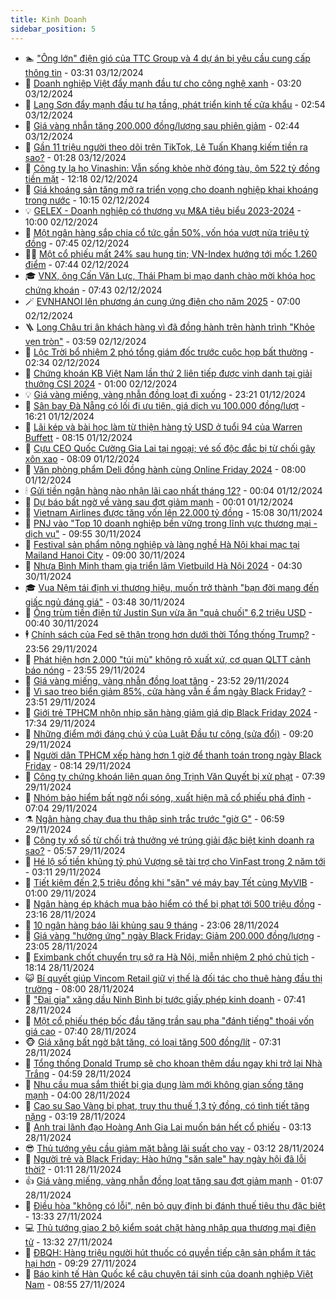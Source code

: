 ```yaml
---
title: Kinh Doanh
sidebar_position: 5
---
```


<!-- dantri-kinh-doanh:START -->
- 🏊 [&quot;Ông lớn&quot; điện gió của TTC Group và 4 dự án bị yêu cầu cung cấp thông tin](https://dantri.com.vn/kinh-doanh/ong-lon-dien-gio-cua-ttc-group-va-4-du-an-bi-yeu-cau-cung-cap-thong-tin-20241125161327847.htm) - 03:31 03/12/2024
- 🦆 [Doanh nghiệp Việt đẩy mạnh đầu tư cho công nghệ xanh](https://dantri.com.vn/kinh-doanh/doanh-nghiep-viet-day-manh-dau-tu-cho-cong-nghe-xanh-20241203100526659.htm) - 03:20 03/12/2024
- 🦄 [Lạng Sơn đẩy mạnh đầu tư hạ tầng, phát triển kinh tế cửa khẩu](https://dantri.com.vn/kinh-doanh/lang-son-day-manh-dau-tu-ha-tang-phat-trien-kinh-te-cua-khau-20241127185135334.htm) - 02:54 03/12/2024
- 🌝 [Giá vàng nhẫn tăng 200.000 đồng/lượng sau phiên giảm](https://dantri.com.vn/kinh-doanh/gia-vang-nhan-tang-200000-dongluong-sau-phien-giam-20241202232513154.htm) - 02:44 03/12/2024
- 💃 [Gần 11 triệu người theo dõi trên TikTok, Lê Tuấn Khang kiếm tiền ra sao?](https://dantri.com.vn/kinh-doanh/gan-11-trieu-nguoi-theo-doi-tren-tiktok-le-tuan-khang-kiem-tien-ra-sao-20241202235959057.htm) - 01:28 03/12/2024
- 🦏 [Công ty lạ họ Vinashin: Vẫn sống khỏe nhờ đóng tàu, ôm 522 tỷ đồng tiền mặt](https://dantri.com.vn/kinh-doanh/cong-ty-la-ho-vinashin-van-song-khoe-nho-dong-tau-om-522-ty-dong-tien-mat-20241202170952831.htm) - 12:18 02/12/2024
- 🦩 [Giá khoáng sản tăng mở ra triển vọng cho doanh nghiệp khai khoáng trong nước](https://dantri.com.vn/kinh-doanh/gia-khoang-san-tang-mo-ra-trien-vong-cho-doanh-nghiep-khai-khoang-trong-nuoc-20241202165132032.htm) - 10:15 02/12/2024
- 💡 [GELEX - Doanh nghiệp có thương vụ M&amp;A tiêu biểu 2023-2024](https://dantri.com.vn/kinh-doanh/gelex-doanh-nghiep-co-thuong-vu-ma-tieu-bieu-2023-2024-20241202162954418.htm) - 10:00 02/12/2024
- 🌊 [Một ngân hàng sắp chia cổ tức gần 50%, vốn hóa vượt nửa triệu tỷ đồng](https://dantri.com.vn/kinh-doanh/mot-ngan-hang-sap-chia-co-tuc-gan-50-von-hoa-vuot-nua-trieu-ty-dong-20241202132554736.htm) - 07:45 02/12/2024
- 🧑‍💻 [Một cổ phiếu mất 24% sau hung tin; VN-Index hướng tới mốc 1.260 điểm](https://dantri.com.vn/kinh-doanh/mot-co-phieu-mat-24-sau-hung-tin-vn-index-huong-toi-moc-1260-diem-20241202100940876.htm) - 07:44 02/12/2024
- 🎓 [VNX, ông Cấn Văn Lực, Thái Phạm bị mạo danh chào mời khóa học chứng khoán](https://dantri.com.vn/kinh-doanh/vnx-ong-can-van-luc-thai-pham-bi-mao-danh-chao-moi-khoa-hoc-chung-khoan-20241202143416257.htm) - 07:43 02/12/2024
- 🪄 [EVNHANOI lên phương án cung ứng điện cho năm 2025](https://dantri.com.vn/kinh-doanh/evnhanoi-len-phuong-an-cung-ung-dien-cho-nam-2025-20241202120800913.htm) - 07:00 02/12/2024
- 🪜 [Long Châu tri ân khách hàng vì đã đồng hành trên hành trình &quot;Khỏe vẹn tròn&quot;](https://dantri.com.vn/kinh-doanh/long-chau-tri-an-khach-hang-vi-da-dong-hanh-tren-hanh-trinh-khoe-ven-tron-20241202105251573.htm) - 03:59 02/12/2024
- 🦄 [Lộc Trời bổ nhiệm 2 phó tổng giám đốc trước cuộc họp bất thường](https://dantri.com.vn/kinh-doanh/loc-troi-bo-nhiem-2-pho-tong-giam-doc-truoc-cuoc-hop-bat-thuong-20241202074750457.htm) - 02:34 02/12/2024
- 💯 [Chứng khoán KB Việt Nam lần thứ 2 liên tiếp được vinh danh tại giải thưởng CSI 2024](https://dantri.com.vn/kinh-doanh/chung-khoan-kb-viet-nam-lan-thu-2-lien-tiep-duoc-vinh-danh-tai-giai-thuong-csi-2024-20241130144909254.htm) - 01:00 02/12/2024
- 💡 [Giá vàng miếng, vàng nhẫn đồng loạt đi xuống](https://dantri.com.vn/kinh-doanh/gia-vang-mieng-vang-nhan-dong-loat-di-xuong-20241202030703341.htm) - 23:21 01/12/2024
- 🧰 [Sân bay Đà Nẵng có lối đi ưu tiên, giá dịch vụ 100.000 đồng/lượt](https://dantri.com.vn/kinh-doanh/san-bay-da-nang-co-loi-di-uu-tien-gia-dich-vu-100000-dongluot-20241201224520355.htm) - 16:21 01/12/2024
- 🎊 [Lãi kép và bài học làm từ thiện hàng tỷ USD ở tuổi 94 của Warren Buffett](https://dantri.com.vn/kinh-doanh/lai-kep-va-bai-hoc-lam-tu-thien-hang-ty-usd-o-tuoi-94-cua-warren-buffett-20241128215422701.htm) - 08:15 01/12/2024
- 🔭 [Cựu CEO Quốc Cường Gia Lai tại ngoại; vé số độc đắc bị từ chối gây xôn xao](https://dantri.com.vn/kinh-doanh/cuu-ceo-quoc-cuong-gia-lai-tai-ngoai-ve-so-doc-dac-bi-tu-choi-gay-xon-xao-20241201072000634.htm) - 08:09 01/12/2024
- 💼 [Văn phòng phẩm Deli đồng hành cùng Online Friday 2024](https://dantri.com.vn/kinh-doanh/van-phong-pham-deli-dong-hanh-cung-online-friday-2024-20241201143748578.htm) - 08:00 01/12/2024
- 🕯 [Gửi tiền ngân hàng nào nhận lãi cao nhất tháng 12?](https://dantri.com.vn/kinh-doanh/gui-tien-ngan-hang-nao-nhan-lai-cao-nhat-thang-12-20241201011307224.htm) - 00:04 01/12/2024
- 🫣 [Dự báo bất ngờ về vàng sau đợt giảm mạnh](https://dantri.com.vn/kinh-doanh/du-bao-bat-ngo-ve-vang-sau-dot-giam-manh-20241201005823193.htm) - 00:01 01/12/2024
- 🤠 [Vietnam Airlines được tăng vốn lên 22.000 tỷ đồng](https://dantri.com.vn/kinh-doanh/vietnam-airlines-duoc-tang-von-len-22000-ty-dong-20241130220433826.htm) - 15:08 30/11/2024
- 🌈 [PNJ vào &quot;Top 10 doanh nghiệp bền vững trong lĩnh vực thương mại - dịch vụ&quot;](https://dantri.com.vn/kinh-doanh/pnj-vao-top-10-doanh-nghiep-ben-vung-trong-linh-vuc-thuong-mai-dich-vu-20241130165355611.htm) - 09:55 30/11/2024
- 🦅 [Festival sản phẩm nông nghiệp và làng nghề Hà Nội khai mạc tại Mailand Hanoi City](https://dantri.com.vn/kinh-doanh/festival-san-pham-nong-nghiep-va-lang-nghe-ha-noi-khai-mac-tai-mailand-hanoi-city-20241130160010998.htm) - 09:00 30/11/2024
- 🌁 [Nhựa Bình Minh tham gia triển lãm Vietbuild Hà Nội 2024](https://dantri.com.vn/kinh-doanh/nhua-binh-minh-tham-gia-trien-lam-vietbuild-ha-noi-2024-20241130110706049.htm) - 04:30 30/11/2024
- 🎓 [Vua Nệm tái định vị thương hiệu, muốn trở thành &quot;bạn đời mang đến giấc ngủ đáng giá&quot;](https://dantri.com.vn/kinh-doanh/vua-nem-tai-dinh-vi-thuong-hieu-muon-tro-thanh-ban-doi-mang-den-giac-ngu-dang-gia-20241130103727522.htm) - 03:48 30/11/2024
- 📝 [Ông trùm tiền điện tử Justin Sun vừa ăn &quot;quả chuối&quot; 6,2 triệu USD](https://dantri.com.vn/kinh-doanh/ong-trum-tien-dien-tu-justin-sun-vua-an-qua-chuoi-62-trieu-usd-20241129232207371.htm) - 00:40 30/11/2024
- 🕴 [Chính sách của Fed sẽ thận trọng hơn dưới thời Tổng thống Trump?](https://dantri.com.vn/kinh-doanh/chinh-sach-cua-fed-se-than-trong-hon-duoi-thoi-tong-thong-trump-20241127210131739.htm) - 23:56 29/11/2024
- 🧰 [Phát hiện hơn 2.000 &quot;túi mù&quot; không rõ xuất xứ, cơ quan QLTT cảnh báo nóng](https://dantri.com.vn/kinh-doanh/phat-hien-hon-2000-tui-mu-khong-ro-xuat-xu-co-quan-qltt-canh-bao-nong-20241129225533902.htm) - 23:55 29/11/2024
- 🤖 [Giá vàng miếng, vàng nhẫn đồng loạt tăng](https://dantri.com.vn/kinh-doanh/gia-vang-mieng-vang-nhan-dong-loat-tang-20241130001858744.htm) - 23:52 29/11/2024
- 🤠 [Vì sao treo biển giảm 85%, cửa hàng vẫn ế ẩm ngày Black Friday?](https://dantri.com.vn/kinh-doanh/vi-sao-treo-bien-giam-85-cua-hang-van-e-am-ngay-black-friday-20241130054607065.htm) - 23:51 29/11/2024
- 🌮 [Giới trẻ TPHCM nhộn nhịp săn hàng giảm giá dịp Black Friday 2024](https://dantri.com.vn/kinh-doanh/gioi-tre-tphcm-nhon-nhip-san-hang-giam-gia-dip-black-friday-2024-20241130003425915.htm) - 17:34 29/11/2024
- 🦄 [Những điểm mới đáng chú ý của Luật Đầu tư công &lpar;sửa đổi&rpar;](https://dantri.com.vn/kinh-doanh/nhung-diem-moi-dang-chu-y-cua-luat-dau-tu-cong-sua-doi-20241129161153057.htm) - 09:20 29/11/2024
- 👺 [Người dân TPHCM xếp hàng hơn 1 giờ để thanh toán trong ngày Black Friday](https://dantri.com.vn/kinh-doanh/nguoi-dan-tphcm-xep-hang-hon-1-gio-de-thanh-toan-trong-ngay-black-friday-20241129150737822.htm) - 08:14 29/11/2024
- 🤗 [Công ty chứng khoán liên quan ông Trịnh Văn Quyết bị xử phạt](https://dantri.com.vn/kinh-doanh/cong-ty-chung-khoan-lien-quan-ong-trinh-van-quyet-bi-xu-phat-20241129135840203.htm) - 07:39 29/11/2024
- 💪 [Nhóm bảo hiểm bất ngờ nổi sóng, xuất hiện mã cổ phiếu phá đỉnh](https://dantri.com.vn/kinh-doanh/nhom-bao-hiem-bat-ngo-noi-song-xuat-hien-ma-co-phieu-pha-dinh-20241129131609017.htm) - 07:04 29/11/2024
- ⚗️ [Ngân hàng chạy đua thu thập sinh trắc trước &quot;giờ G&quot;](https://dantri.com.vn/kinh-doanh/ngan-hang-chay-dua-thu-thap-sinh-trac-truoc-gio-g-20241126143501664.htm) - 06:59 29/11/2024
- 🧠 [Công ty xổ số từ chối trả thưởng vé trúng giải đặc biệt kinh doanh ra sao?](https://dantri.com.vn/kinh-doanh/cong-ty-xo-so-tu-choi-tra-thuong-ve-trung-giai-dac-biet-kinh-doanh-ra-sao-20241129111538670.htm) - 05:57 29/11/2024
- 🗽 [Hé lộ số tiền khủng tỷ phú Vượng sẽ tài trợ cho VinFast trong 2 năm tới](https://dantri.com.vn/kinh-doanh/he-lo-so-tien-khung-ty-phu-vuong-se-tai-tro-cho-vinfast-trong-2-nam-toi-20241129095631304.htm) - 03:11 29/11/2024
- 🫣 [Tiết kiệm đến 2,5 triệu đồng khi &quot;săn&quot; vé máy bay Tết cùng MyVIB](https://dantri.com.vn/kinh-doanh/tiet-kiem-den-25-trieu-dong-khi-san-ve-may-bay-tet-cung-myvib-20241128174014214.htm) - 01:00 29/11/2024
- 🫣 [Ngân hàng ép khách mua bảo hiểm có thể bị phạt tới 500 triệu đồng](https://dantri.com.vn/kinh-doanh/ngan-hang-ep-khach-mua-bao-hiem-co-the-bi-phat-toi-500-trieu-dong-20241128173809125.htm) - 23:16 28/11/2024
- 🫣 [10 ngân hàng báo lãi khủng sau 9 tháng](https://dantri.com.vn/kinh-doanh/10-ngan-hang-bao-lai-khung-sau-9-thang-20241128164705854.htm) - 23:06 28/11/2024
- 💂 [Giá vàng &quot;hưởng ứng&quot; ngày Black Friday: Giảm 200.000 đồng/lượng](https://dantri.com.vn/kinh-doanh/gia-vang-huong-ung-ngay-black-friday-giam-200000-dongluong-20241129021437355.htm) - 23:05 28/11/2024
- 💫 [Eximbank chốt chuyển trụ sở ra Hà Nội, miễn nhiệm 2 phó chủ tịch](https://dantri.com.vn/kinh-doanh/eximbank-chot-chuyen-tru-so-ra-ha-noi-mien-nhiem-2-pho-chu-tich-20241128171705474.htm) - 18:14 28/11/2024
- 😺 [Bí quyết giúp Vincom Retail giữ vị thế là đối tác cho thuê hàng đầu thị trường](https://dantri.com.vn/kinh-doanh/bi-quyet-giup-vincom-retail-giu-vi-the-la-doi-tac-cho-thue-hang-dau-thi-truong-20241128145718083.htm) - 08:00 28/11/2024
- 🦆 [&quot;Đại gia&quot; xăng dầu Ninh Bình bị tước giấy phép kinh doanh](https://dantri.com.vn/kinh-doanh/dai-gia-xang-dau-ninh-binh-bi-tuoc-giay-phep-kinh-doanh-20241128133432327.htm) - 07:41 28/11/2024
- 👀 [Một cổ phiếu thép bốc đầu tăng trần sau pha &quot;đánh tiếng&quot; thoái vốn giá cao](https://dantri.com.vn/kinh-doanh/mot-co-phieu-thep-boc-dau-tang-tran-sau-pha-danh-tieng-thoai-von-gia-cao-20241128134931415.htm) - 07:40 28/11/2024
- 🐵 [Giá xăng bất ngờ bật tăng, có loại tăng 500 đồng/lít](https://dantri.com.vn/kinh-doanh/gia-xang-bat-ngo-bat-tang-co-loai-tang-500-donglit-20241128142840632.htm) - 07:31 28/11/2024
- 🤖 [Tổng thống Donald Trump sẽ cho khoan thêm dầu ngay khi trở lại Nhà Trắng](https://dantri.com.vn/kinh-doanh/tong-thong-donald-trump-se-cho-khoan-them-dau-ngay-khi-tro-lai-nha-trang-20241126205104037.htm) - 04:59 28/11/2024
- 💂 [Nhu cầu mua sắm thiết bị gia dụng làm mới không gian sống tăng mạnh](https://dantri.com.vn/kinh-doanh/nhu-cau-mua-sam-thiet-bi-gia-dung-lam-moi-khong-gian-song-tang-manh-20241128102134640.htm) - 04:00 28/11/2024
- 🦆 [Cao su Sao Vàng bị phạt, truy thu thuế 1,3 tỷ đồng, có tình tiết tăng nặng](https://dantri.com.vn/kinh-doanh/cao-su-sao-vang-bi-phat-truy-thu-thue-13-ty-dong-co-tinh-tiet-tang-nang-20241128095903607.htm) - 03:19 28/11/2024
- 🦅 [Anh trai lãnh đạo Hoàng Anh Gia Lai muốn bán hết cổ phiếu](https://dantri.com.vn/kinh-doanh/anh-trai-lanh-dao-hoang-anh-gia-lai-muon-ban-het-co-phieu-20241128090529470.htm) - 03:13 28/11/2024
- 😎 [Thủ tướng yêu cầu giảm mặt bằng lãi suất cho vay](https://dantri.com.vn/kinh-doanh/thu-tuong-yeu-cau-giam-mat-bang-lai-suat-cho-vay-20241128091507167.htm) - 03:12 28/11/2024
- 🐎 [Người trẻ và Black Friday: Hào hứng &quot;săn sale&quot; hay ngày hội đã lỗi thời?](https://dantri.com.vn/kinh-doanh/nguoi-tre-va-black-friday-hao-hung-san-sale-hay-ngay-hoi-da-loi-thoi-20241127221851500.htm) - 01:11 28/11/2024
- 👍 [Giá vàng miếng, vàng nhẫn đồng loạt tăng sau đợt giảm mạnh](https://dantri.com.vn/kinh-doanh/gia-vang-mieng-vang-nhan-dong-loat-tang-sau-dot-giam-manh-20241127210807103.htm) - 01:07 28/11/2024
- 🦒 [Điều hòa &quot;không có lỗi&quot;, nên bỏ quy định bị đánh thuế tiêu thụ đặc biệt](https://dantri.com.vn/kinh-doanh/dieu-hoa-khong-co-loi-nen-bo-quy-dinh-bi-danh-thue-tieu-thu-dac-biet-20241127155445372.htm) - 13:33 27/11/2024
- 💻 [Thủ tướng giao 2 bộ kiểm soát chặt hàng nhập qua thương mại điện tử](https://dantri.com.vn/kinh-doanh/thu-tuong-giao-2-bo-kiem-soat-chat-hang-nhap-qua-thuong-mai-dien-tu-20241127164023296.htm) - 13:32 27/11/2024
- 👺 [ĐBQH: Hàng triệu người hút thuốc có quyền tiếp cận sản phẩm ít tác hại hơn](https://dantri.com.vn/kinh-doanh/dbqh-hang-trieu-nguoi-hut-thuoc-co-quyen-tiep-can-san-pham-it-tac-hai-hon-20241127162759881.htm) - 09:29 27/11/2024
- 🧐 [Báo kinh tế Hàn Quốc kể câu chuyện tái sinh của doanh nghiệp Việt Nam](https://dantri.com.vn/kinh-doanh/bao-kinh-te-han-quoc-ke-cau-chuyen-tai-sinh-cua-doanh-nghiep-viet-nam-20241127152422374.htm) - 08:55 27/11/2024<!-- dantri-kinh-doanh:END -->
